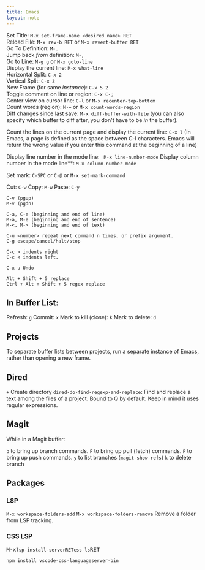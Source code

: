 ```yaml
---
title: Emacs
layout: note
---
```


Set Title: `M-x set-frame-name <desired name> RET`  
Reload File: `M-x rev-b RET` or `M-x revert-buffer RET`  
Go To Definition: `M-.`  
Jump back *from* definition: `M-,`  
Go to Line: `M-g g` or `M-x goto-line`  
Display the current line: `M-x what-line`  
Horizontal Split: `C-x 2`  
Vertical Split: `C-x 3`  
New Frame (for same <em>instance</em>): `C-x 5 2`  
Toggle comment on line or region: `C-x C-;`  
Center view on cursor line: `C-l` or `M-x recenter-top-bottom`  
Count words (region): `M-=` or `M-x count-words-region`  
Diff changes since last save: `M-x diff-buffer-with-file` (you can also specify which buffer to diff after, you don't have to be *in* the buffer).  

Count the lines on the current page and display the current line: `C-x l`
(In Emacs, a page is defined as the space between C-l characters. Emacs will return the wrong value if you enter this command at the beginning of a line)

Display line number in the mode line: `	M-x line-number-mode`
Display column number in the mode line**: `M-x column-number-mode`

Set mark: `C-SPC` or `C-@` or `M-x set-mark-command`

Cut: `C-w`
Copy: `M-w`
Paste: `C-y`

```
C-v (pgup)
M-v (pgdn)

C-a, C-e (beginning and end of line)
M-a, M-e (beginning and end of sentence)
M-<, M-> (beginning and end of text)

C-u <number> repeat next command n times, or prefix argument.
C-g escape/cancel/halt/stop

C-c > indents right
C-c < indents left.

C-x u Undo

Alt + Shift + 5 replace
Ctrl + Alt + Shift + 5 regex replace

```


## In Buffer List:
Refresh: `g`
Commit: `x`
Mark to kill (close): `k`
Mark to delete: `d`

## Projects
To separate buffer lists between projects, run a separate instance of Emacs, rather than opening a new frame.

## Dired

`+` Create directory
`dired-do-find-regexp-and-replace`: Find and replace a text among the files of a project. Bound to Q by default. Keep in mind it uses regular expressions.

## Magit

While in a Magit buffer:

`b` to bring up branch commands.
`F` to bring up pull (fetch) commands.
`P` to bring up push commands.
`y` to list branches (`magit-show-refs`)
	`k` to delete branch

## Packages

### LSP

`M-x workspace-folders-add`
`M-x workspace-folders-remove` Remove a folder from LSP tracking.

### CSS LSP
<kbd>M-x</kbd>`lsp-install-server`<kbd>`RET`</kbd>`css-ls`<kbd>RET</kbd>

`npm install vscode-css-languageserver-bin`
